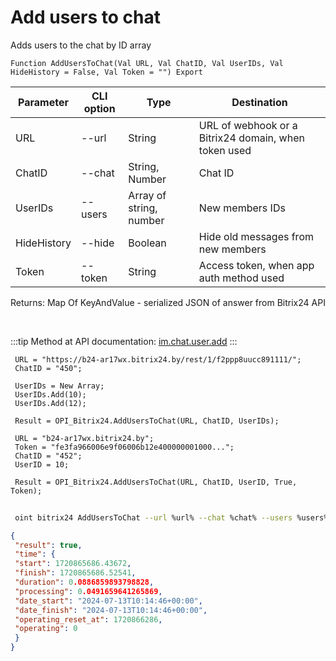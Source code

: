 ﻿---
sidebar_position: 5
---

# Add users to chat
 Adds users to the chat by ID array



`Function AddUsersToChat(Val URL, Val ChatID, Val UserIDs, Val HideHistory = False, Val Token = "") Export`

 | Parameter | CLI option | Type | Destination |
 |-|-|-|-|
 | URL | --url | String | URL of webhook or a Bitrix24 domain, when token used |
 | ChatID | --chat | String, Number | Chat ID |
 | UserIDs | --users | Array of string, number | New members IDs |
 | HideHistory | --hide | Boolean | Hide old messages from new members |
 | Token | --token | String | Access token, when app auth method used |

 
 Returns: Map Of KeyAndValue - serialized JSON of answer from Bitrix24 API

<br/>

:::tip
Method at API documentation: [im.chat.user.add](https://dev.1c-bitrix.ru/learning/course/?COURSE_ID=93&LESSON_ID=12097)
:::
<br/>


```bsl title="Code example"
 URL = "https://b24-ar17wx.bitrix24.by/rest/1/f2ppp8uucc891111/";
 ChatID = "450";
 
 UserIDs = New Array;
 UserIDs.Add(10);
 UserIDs.Add(12);
 
 Result = OPI_Bitrix24.AddUsersToChat(URL, ChatID, UserIDs);
 
 URL = "b24-ar17wx.bitrix24.by";
 Token = "fe3fa966006e9f06006b12e400000001000...";
 ChatID = "452";
 UserID = 10;
 
 Result = OPI_Bitrix24.AddUsersToChat(URL, ChatID, UserID, True, Token);
```
	


```sh title="CLI command example"
 
 oint bitrix24 AddUsersToChat --url %url% --chat %chat% --users %users% --hide %hide% --token %token%

```

```json title="Result"
{
 "result": true,
 "time": {
 "start": 1720865686.43672,
 "finish": 1720865686.52541,
 "duration": 0.0886859893798828,
 "processing": 0.0491659641265869,
 "date_start": "2024-07-13T10:14:46+00:00",
 "date_finish": "2024-07-13T10:14:46+00:00",
 "operating_reset_at": 1720866286,
 "operating": 0
 }
}
```
